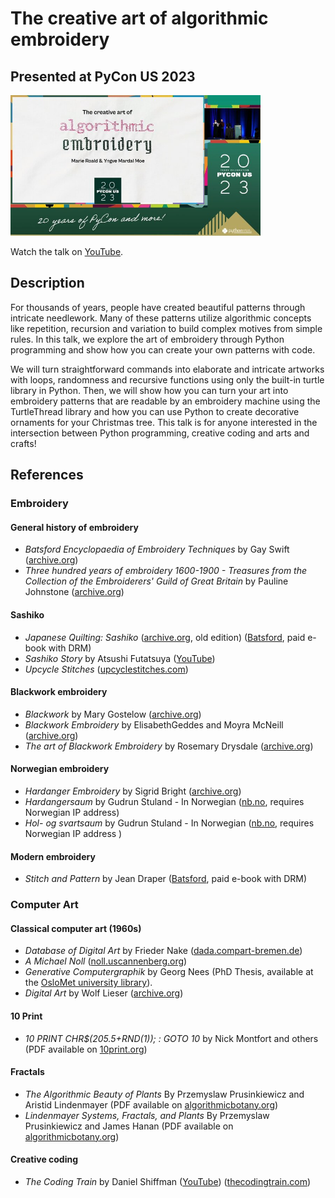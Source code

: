 # The creative art of algorithmic embroidery 
## Presented at PyCon US 2023
<img src="thumbnail.jpg" width="400" />

Watch the talk on [YouTube](https://youtu.be/OcuhrDIrblo).

## Description
For thousands of years, people have created beautiful patterns through intricate needlework.
Many of these patterns utilize algorithmic concepts like repetition, recursion and variation to build complex motives from simple rules.
In this talk, we explore the art of embroidery through Python programming and show how you can create your own patterns with code.

We will turn straightforward commands into elaborate and intricate artworks with loops, randomness and recursive functions using only the built-in turtle library in Python.
Then, we will show how you can turn your art into embroidery patterns that are readable by an embroidery machine using the TurtleThread library and how you can use Python to create decorative ornaments for your Christmas tree.
This talk is for anyone interested in the intersection between Python programming, creative coding and arts and crafts!

## References
### Embroidery

#### General history of embroidery
* *Batsford Encyclopaedia of Embroidery Techniques* by Gay Swift ([archive.org](https://archive.org/details/larousseencyclop0000swif))
* *Three hundred years of embroidery 1600-1900 - Treasures from the Collection of the Embroiderers' Guild of Great Britain* by Pauline Johnstone ([archive.org](https://archive.org/details/threehundredyear0000john/))

#### Sashiko
* *Japanese Quilting: Sashiko* ([archive.org](https://archive.org/details/sashikobeyondtec0000taka), old edition) ([Batsford](https://www.batsfordbooks.com/book/japanese-quilting-sashiko/), paid e-book with DRM)
* *Sashiko Story* by Atsushi Futatsuya ([YouTube](https://www.youtube.com/@SashikoStory))
* *Upcycle Stitches* ([upcyclestitches.com](https://upcyclestitches.com/))

#### Blackwork embroidery
* *Blackwork* by Mary Gostelow ([archive.org](https://archive.org/details/blackwork0000gost))
* *Blackwork Embroidery* by ElisabethGeddes and Moyra McNeill ([archive.org](https://archive.org/details/blackworkembroid00gedd))
* *The art of Blackwork Embroidery* by Rosemary Drysdale ([archive.org](https://archive.org/details/artofblackworkem00drys))

#### Norwegian embroidery
* *Hardanger Embroidery* by Sigrid Bright ([archive.org](https://archive.org/details/hardangerembroid0000brig/))
* *Hardangersaum* by Gudrun Stuland - In Norwegian ([nb.no](https://www.nb.no/items/59d5a8292e3e3a13c3f8072633d535ca), requires Norwegian IP address)
* *Hol- og svartsaum* by Gudrun Stuland - In Norwegian ([nb.no](https://www.nb.no/items/71a12dc2068c5c9d2f10cdffa2f58d49), requires Norwegian IP address )

#### Modern embroidery
* *Stitch and Pattern* by Jean Draper ([Batsford](https://www.batsfordbooks.com/book/stitch-and-pattern/), paid e-book with DRM)

### Computer Art
#### Classical computer art (1960s)
* *Database of Digital Art* by Frieder Nake ([dada.compart-bremen.de](dada.compart-bremen.de))
* *A Michael Noll* ([noll.uscannenberg.org](noll.uscannenberg.org]))
* *Generative Computergraphik* by Georg Nees (PhD Thesis, available at the [OsloMet university library](https://bibsys-almaprimo.hosted.exlibrisgroup.com/primo-explore/fulldisplay?docid=TN_cdi_proquest_ebookcentral_EBC5116331&context=PC&vid=HIOA&lang=en_US)). 
* *Digital Art* by Wolf Lieser ([archive.org](https://archive.org/details/digitalart0000lies))

#### 10 Print
* *10 PRINT CHR$(205.5+RND(1)); : GOTO 10* by Nick Montfort and others (PDF available on [10print.org](https://10print.org/))

#### Fractals
* *The Algorithmic Beauty of Plants* By Przemyslaw Prusinkiewicz and Aristid Lindenmayer (PDF available on [algorithmicbotany.org](http://algorithmicbotany.org/papers/#abop))
* *Lindenmayer Systems, Fractals, and Plants* By Przemyslaw Prusinkiewicz and James Hanan (PDF available on [algorithmicbotany.org](http://algorithmicbotany.org/papers/#lsfp))

#### Creative coding
* *The Coding Train* by Daniel Shiffman ([YouTube](https://www.youtube.com/@TheCodingTrain)) ([thecodingtrain.com](https://thecodingtrain.com/))
